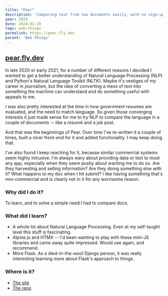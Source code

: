 ```yaml
---
title: "Pear"
description: 'Comparing text from two documents easily, with no sign-up or data sharing.'
year: 2024
date: 2024-01-10
tags: web-things
permalink: https://pear.fly.dev
parent: 'Web Things'
---
```


## [pear.fly.dev](https://pear.fly.dev)

In late 2020 or early 2021, for a number of different reasons I decided I wanted to get a better understanding of Natural Language Processing (NLP) and Python's Natural Language Toolkit (NLTK). Maybe it's vestiges of my career in journalism, but the idea of converting a mess of text into something the machine can understand and do something useful with appeals to me.

I was also pretty interested at the time in how government resumes are evaluated, and the need to match language. So given those converging interests it just made sense for me to try NLP to compare the language in a couple of documents -- like a resumé and a job post.

And that was the beginnings of Pear. Over time I've re-written it a couple of times, built a nicer front-end for it and added functionality. I may keep doing that.

I've also found I keep reaching for it, because similar commercial systems seem highly intrusive. I'm always wary about providing data or text to most any app, especially when they seem pushy about wanting me to do so. Are they harvesting and selling information? Are they doing something else with it? What happens to my doc when I hit submit? I like having something that's non-commercial and is clearly not in it for any worrisome reason.

### Why did I do it?

To learn, and to solve a simple need I had to compare docs.

### What did I learn?
- A whole lot about Natural Language Processing. Even at my self-taught level this stuff is fascinating.
- Alpine.js and HTMX -- I'd been wanting to play with these mini-JS libraries and came away quite impressed. Would use again, and recommend.
- More Flask. As a died-in-the-wool Django person, it was really interesting learning more about Flask's approach to things.

### Where is it?
- [The site](https://pear.fly.dev)
- [The repo](https://github.com/tBaxter/pear)
